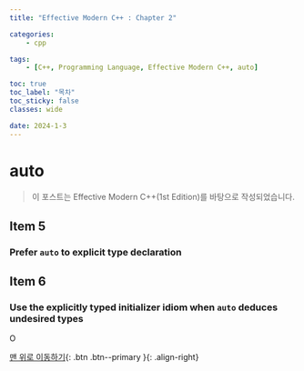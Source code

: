 ```yaml
---
title: "Effective Modern C++ : Chapter 2"

categories:
    - cpp

tags:
    - [C++, Programming Language, Effective Modern C++, auto]

toc: true
toc_label: "목차"
toc_sticky: false
classes: wide

date: 2024-1-3
---
```


# auto

> 이 포스트는 Effective Modern C++(1st Edition)를 바탕으로 작성되었습니다.

## Item 5

### Prefer `auto` to explicit type declaration



## Item 6

### Use the explicitly typed initializer idiom when `auto` deduces undesired types
O



[맨 위로 이동하기](#){: .btn .btn--primary }{: .align-right}